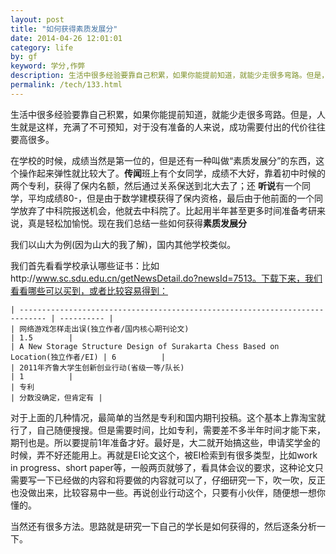 ```yaml
---
layout: post
title: "如何获得素质发展分"
date: 2014-04-26 12:01:01
category: life
by: gf
keyword: 学分,作弊
description: 生活中很多经验要靠自己积累，如果你能提前知道，就能少走很多弯路。但是，人生就是这样，充满了不可预知，对于没有准备的人来说，成功需要付出的代价往往要高很多。在学校的时候，成绩当
permalink: /tech/133.html
---
```

生活中很多经验要靠自己积累，如果你能提前知道，就能少走很多弯路。但是，人生就是这样，充满了不可预知，对于没有准备的人来说，成功需要付出的代价往往要高很多。

在学校的时候，成绩当然是第一位的，但是还有一种叫做“素质发展分”的东西，这个操作起来弹性就比较大了。**传闻**班上有个女同学，成绩不大好，靠着初中时候的两个专利，获得了保内名额，然后通过关系保送到北大去了；还 **听说**有一个同学，平均成绩80-，但是由于数学建模获得了保内资格，最后由于他前面的一个同学放弃了中科院报送机会，他就去中科院了。比起用半年甚至更多时间准备考研来说，真是轻松加愉悦。现在我们总结一些如何获得**素质发展分**

我们以山大为例(因为山大的我了解)，国内其他学校类似。

我们首先看看学校承认哪些证书：比如http://www.sc.sdu.edu.cn/getNewsDetail.do?newsId=7513。下载下来，我们看看哪些可以买到，或者比较容易得到：

    | ---------------------------------------------------------------------------- | ---------- |
    | 网络游戏怎样走出误(独立作者/国内核心期刊论文)                                                     | 1.5        |
    | A New Storage Structure Design of Surakarta Chess Based on Location(独立作者/EI) | 6          |
    | 2011年齐鲁大学生创新创业行动(省级一等/队长)                                                    | 1          |
    | 专利                                                                           | 分数没确定，但肯定有 |

对于上面的几种情况，最简单的当然是专利和国内期刊投稿。这个基本上靠淘宝就行了，自己随便搜搜。但是需要时间，比如专利，需要差不多半年时间才能下来，期刊也是。所以要提前1年准备才好。最好是，大二就开始搞这些，申请奖学金的时候，弄不好还能用上。再就是EI论文这个，被EI检索到有很多类型，比如work in progress、short paper等，一般两页就够了，看具体会议的要求，这种论文只需要写一下已经做的内容和将要做的内容就可以了，仔细研究一下，吹一吹，反正也没做出来，比较容易中一些。再说创业行动这个，只要有小伙伴，随便想一想你懂的。

当然还有很多方法。思路就是研究一下自己的学长是如何获得的，然后逐条分析一下。